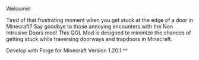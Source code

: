 Welcome!

Tired of that frustrating moment when you get stuck at the edge of a door in Minecraft? 
Say goodbye to those annoying encounters with the Non Intrusive Doors mod! 
This QOL Mod is designed to minimize the chances of getting stuck while traversing doorways and trapdoors in Minecraft.

Develop with Forge for Minecraft Version 1.20.1 ^^

